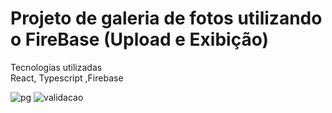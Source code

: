 # Projeto de galeria de fotos utilizando o FireBase (Upload e Exibição) 


Tecnologias utilizadas  
React, Typescript ,Firebase




![pg](https://user-images.githubusercontent.com/87576999/166376920-ac18c619-02a5-4a23-ad6e-0aab047cb20c.png)
![validacao](https://user-images.githubusercontent.com/87576999/166377266-7962cb93-8959-438d-a039-4c4451f37c7f.png)
